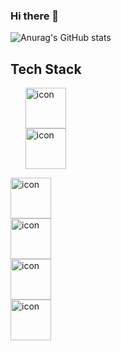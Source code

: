 ### Hi there 👋


![Anurag's GitHub stats](https://github-readme-stats.vercel.app/api?username=yuzusim&show_icons=true&theme=buefy)

## Tech Stack
<ul>
  <li style="display: flex; align-items: flex-start;"><img src="https://techstack-generator.vercel.app/docker-icon.svg" alt="icon" width="65" height="65"></li>
  <li style="display: flex; align-items: flex-start;"><img src="https://techstack-generator.vercel.app/docker-icon.svg" alt="icon" width="65" height="65"></li>
</ul>
<a style="display: flex; align-items: flex-start;"><img src="https://techstack-generator.vercel.app/docker-icon.svg" alt="icon" width="65" height="65" /></a>
<a style="display: flex; align-items: flex-start;"><img src="https://techstack-generator.vercel.app/mysql-icon.svg" alt="icon" width="65" height="65" /></a>
<a style="display: flex; align-items: flex-start;"><img src="https://techstack-generator.vercel.app/aws-icon.svg" alt="icon" width="65" height="65" /></a>
<div style="display: flex; align-items: flex-start;"><img src="https://techstack-generator.vercel.app/github-icon.svg" alt="icon" width="65" height="65" /></div>





<!--
**yuzusim/yuzusim** is a ✨ _special_ ✨ repository because its `README.md` (this file) appears on your GitHub profile.

Here are some ideas to get you started:

- 🔭 I’m currently working on ...
- 🌱 I’m currently learning ...
- 👯 I’m looking to collaborate on ...
- 🤔 I’m looking for help with ...
- 💬 Ask me about ...
- 📫 How to reach me: ...
- 😄 Pronouns: ...
- ⚡ Fun fact: ...


![](./profile-3d-contrib/profile-night-rainbow.svg)

profile-3d-contrib/profile-green-animate.svg
profile-3d-contrib/profile-green.svg
profile-3d-contrib/profile-season-animate.svg
profile-3d-contrib/profile-season.svg
profile-3d-contrib/profile-south-season-animate.svg
profile-3d-contrib/profile-south-season.svg
profile-3d-contrib/profile-night-view.svg
profile-3d-contrib/profile-night-green.svg
profile-3d-contrib/profile-night-rainbow.svg
profile-3d-contrib/profile-gitblock.svg

profile-3d-contrib/profile-customize.svg

-->
